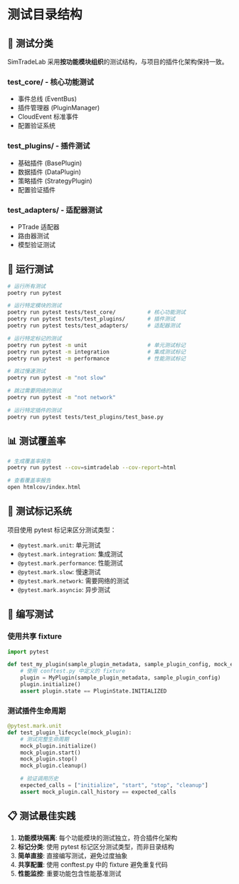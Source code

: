 # 测试目录结构

## 📁 测试分类

SimTradeLab 采用**按功能模块组织**的测试结构，与项目的插件化架构保持一致。

### test_core/ - 核心功能测试
- 事件总线 (EventBus)
- 插件管理器 (PluginManager)
- CloudEvent 标准事件
- 配置验证系统

### test_plugins/ - 插件测试
- 基础插件 (BasePlugin)
- 数据插件 (DataPlugin)
- 策略插件 (StrategyPlugin)
- 配置验证插件

### test_adapters/ - 适配器测试
- PTrade 适配器
- 路由器测试
- 模型验证测试

## 🏃 运行测试

```bash
# 运行所有测试
poetry run pytest

# 运行特定模块的测试
poetry run pytest tests/test_core/          # 核心功能测试
poetry run pytest tests/test_plugins/       # 插件测试
poetry run pytest tests/test_adapters/      # 适配器测试

# 运行特定标记的测试
poetry run pytest -m unit                   # 单元测试标记
poetry run pytest -m integration            # 集成测试标记
poetry run pytest -m performance            # 性能测试标记

# 跳过慢速测试
poetry run pytest -m "not slow"

# 跳过需要网络的测试
poetry run pytest -m "not network"

# 运行特定插件的测试
poetry run pytest tests/test_plugins/test_base.py
```

## 📊 测试覆盖率

```bash
# 生成覆盖率报告
poetry run pytest --cov=simtradelab --cov-report=html

# 查看覆盖率报告
open htmlcov/index.html
```

## 🎯 测试标记系统

项目使用 pytest 标记来区分测试类型：

- `@pytest.mark.unit`: 单元测试
- `@pytest.mark.integration`: 集成测试
- `@pytest.mark.performance`: 性能测试
- `@pytest.mark.slow`: 慢速测试
- `@pytest.mark.network`: 需要网络的测试
- `@pytest.mark.asyncio`: 异步测试

## 🔧 编写测试

### 使用共享 fixture

```python
import pytest

def test_my_plugin(sample_plugin_metadata, sample_plugin_config, mock_event_bus):
    # 使用 conftest.py 中定义的 fixture
    plugin = MyPlugin(sample_plugin_metadata, sample_plugin_config)
    plugin.initialize()
    assert plugin.state == PluginState.INITIALIZED
```

### 测试插件生命周期

```python
@pytest.mark.unit
def test_plugin_lifecycle(mock_plugin):
    # 测试完整生命周期
    mock_plugin.initialize()
    mock_plugin.start()
    mock_plugin.stop()
    mock_plugin.cleanup()

    # 验证调用历史
    expected_calls = ["initialize", "start", "stop", "cleanup"]
    assert mock_plugin.call_history == expected_calls
```

## 📋 测试最佳实践

1. **功能模块隔离**: 每个功能模块的测试独立，符合插件化架构
2. **标记分类**: 使用 pytest 标记区分测试类型，而非目录结构
3. **简单直接**: 直接编写测试，避免过度抽象
4. **共享配置**: 使用 conftest.py 中的 fixture 避免重复代码
5. **性能监控**: 重要功能包含性能基准测试
